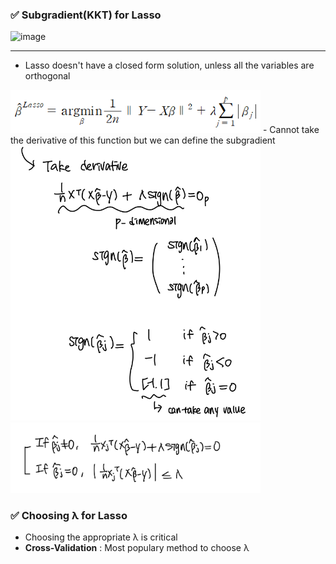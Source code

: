 
### ✅ Subgradient(KKT) for Lasso
<img width="509" height="341" alt="image" src="https://github.com/user-attachments/assets/1d1eff12-6c70-4d51-b3bb-b21980e25164" />
<br>
<hr>





- Lasso doesn't have a closed form solution, unless all the variables are orthogonal
<img src="https://raw.githubusercontent.com/Chaewon-Park-STUDY/High-Dimension/main/images/8.png" width="400"/>
- Cannot take the derivative of this function but we can define the subgradient
<img src="https://raw.githubusercontent.com/Chaewon-Park-STUDY/High-Dimension/main/images/23.png" width="400"/>
<br>
<img src="https://raw.githubusercontent.com/Chaewon-Park-STUDY/High-Dimension/main/images/24.jpeg" width="400"/>

<br>


### ✅ Choosing λ for Lasso

- Choosing the appropriate λ is critical
- **Cross-Validation** : Most populary method to choose λ

